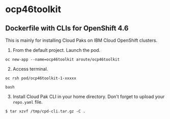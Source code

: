 # ocp46toolkit
## Dockerfile with CLIs for OpenShift 4.6

This is mainly for installing Cloud Paks on IBM Cloud OpenShift clusters.

1. From the default project. Launch the pod.

```
oc new-app --name=ocp46toolkit aroute/ocp46toolkit
```

2. Access terminal.

```
oc rsh pod/ocp46toolkit-1-xxxxx

bash
```

3. Install Cloud Pak CLI in your home directory. Don't forget to upload your `repo.yaml` file.

```
$ tar xzvf /tmp/cpd-cli.tar.gz -C .
```
